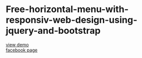 # Free-horizontal-menu-with-responsiv-web-design-using-jquery-and-bootstrap
<a href="http://webi4u.com/web/article/Free-horizontal-menu-with-responsiv-web-design-using-jquery-and-bootstrap/page/9">
  view demo</a><br/>
<a href="https://www.facebook.com/Webi4u-670245179977567">facebook page</a>
